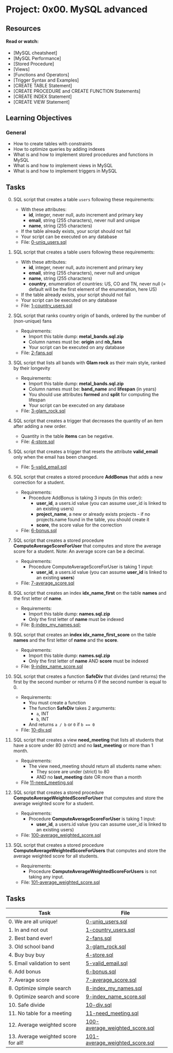 # Project: 0x00. MySQL advanced

## Resources

#### Read or watch:

* [MySQL cheatsheet]
* [MySQL Performance]
* [Stored Procedure]
* [Views]
* [Functions and Operators]
* [Trigger Syntax and Examples]
* [CREATE TABLE Statement]
* [CREATE PROCEDURE and CREATE FUNCTION Statements]
* [CREATE INDEX Statement]
* [CREATE VIEW Statement]
## Learning Objectives

### General

* How to create tables with constraints
* How to optimize queries by adding indexes
* What is and how to implement stored procedures and functions in MySQL
* What is and how to implement views in MySQL
* What is and how to implement triggers in MySQL

## Tasks
0. SQL script that creates a table `users` following these requirements:
    - With these attributes:
        - **id**, integer, never null, auto increment and primary key
        - **email**, string (255 characters), never null and unique
        - **name**, string (255 characters)
    - If the table already exists, your script should not fail
    - Your script can be executed on any database
    - File: [0-uniq_users.sql](0-uniq_users.sql)

1. SQL script that creates a table users following these requirements:
    - With these attributes:
        - **id**, integer, never null, auto increment and primary key
        - **email**, string (255 characters), never null and unique
        - **name**, string (255 characters)
        - **country**, enumeration of countries: US, CO and TN, never null (= default will be the first element of the enumeration, here US)
    - If the table already exists, your script should not fail
    - Your script can be executed on any database
    - File: [1-country_users.sql](1-country_users.sql)

2. SQL script that ranks country origin of bands, ordered by the number of (non-unique) fans
    - Requirements:
        - Import this table dump: **metal_bands.sql.zip**
        - Column names must be: **origin** and **nb_fans**
        - Your script can be executed on any database
    - File: [2-fans.sql](2-fans.sql)

3. SQL script that lists all bands with **Glam rock** as their main style, ranked by their longevity
    - Requirements:
        - Import this table dump: **metal_bands.sql.zip**
        - Column names must be: **band_name** and **lifespan** (in years)
        - You should use attributes **formed** and **split** for computing the lifespan
        - Your script can be executed on any database
    - File: [3-glam_rock.sql](3-glam_rock.sql)

4. SQL script that creates a trigger that decreases the quantity of an item after adding a new order.
    - Quantity in the table **items** can be negative.
    - File: [4-store.sql](4-store.sql)

5. SQL script that creates a trigger that resets the attribute **valid_email** only when the email has been changed.
    - File: [5-valid_email.sql](5-valid_email.sql)

6. SQL script that creates a stored procedure **AddBonus** that adds a new correction for a student.
    - Requirements:
        - Procedure AddBonus is taking 3 inputs (in this order):
            - **user_id**, a users.id value (you can assume user_id is linked to an existing users)
            - **project_name**, a new or already exists projects - if no projects.name found in the table, you should create it
            - **score**, the score value for the correction
    - File: [6-bonus.sql](6-bonus.sql)

7. SQL script that creates a stored procedure **ComputeAverageScoreForUser** that computes and store the average score for a student. Note: An average score can be a decimal.
    - Requirements:
        - Procedure ComputeAverageScoreForUser is taking 1 input:
            - **user_id**, a users.id value (you can assume **user_id** is linked to an existing **users**)
    - File: [7-average_score.sql](7-average_score.sql)

8. SQL script that creates an index **idx_name_first** on the table **names** and the first letter of **name**.
    - Requirements:
        - Import this table dump: **names.sql.zip**
        - Only the first letter of **name** must be indexed
    - File: [8-index_my_names.sql](8-index_my_names.sql);

9. SQL script that creates an **index idx_name_first_score** on the table **names** and the first letter of **name** and the **score**.
    - Requirements:
        - Import this table dump: **names.sql.zip**
        - Only the first letter of **name** AND **score** must be indexed
    - File: [9-index_name_score.sql](9-index_name_score.sql)

10. SQL script that creates a function **SafeDiv** that divides (and returns) the first by the second number or returns 0 if the second number is equal to 0.
    - Requirements:
        - You must create a function
        - The function **SafeDiv** takes 2 arguments:
            - `a`, INT
            - `b`, INT
        - And returns `a / b` or `0` if `b == 0`
    - File: [10-div.sql](10-div.sql)

11. SQL script that creates a view **need_meeting** that lists all students that have a score under 80 (strict) and no **last_meeting** or more than 1 month.
    - Requirements:
        - The view need_meeting should return all students name when:
            - They score are under (strict) to 80
            - AND no **last_meeting** date OR more than a month
    - File [11-need_meeting.sql](11-need_meeting.sql)
12. SQL script that creates a stored procedure **ComputeAverageWeightedScoreForUser** that computes and store the average weighted score for a student.
    - Requirements:
        - Procedure **ComputeAverageScoreForUser** is taking 1 input:
            - **user_id**, a users.id value (you can assume user_id is linked to an existing users)
    - File: [100-average_weighted_score.sql](100-average_weighted_score.sql)

13. SQL script that creates a stored procedure **ComputeAverageWeightedScoreForUsers** that computes and store the average weighted score for all students.
    - Requirements:
        - Procedure **ComputeAverageWeightedScoreForUsers** is not taking any input.
    - File: [101-average_weighted_score.sql](101-average_weighted_score.sql)

## Tasks

| Task | File |
| ---- | ---- |
| 0. We are all unique! | [0-uniq_users.sql](./0-uniq_users.sql) |
| 1. In and not out | [1-country_users.sql](./1-country_users.sql) |
| 2. Best band ever! | [2-fans.sql](./2-fans.sql) |
| 3. Old school band | [3-glam_rock.sql](./3-glam_rock.sql) |
| 4. Buy buy buy | [4-store.sql](./4-store.sql) |
| 5. Email validation to sent | [5-valid_email.sql](./5-valid_email.sql) |
| 6. Add bonus | [6-bonus.sql](./6-bonus.sql) |
| 7. Average score | [7-average_score.sql](./7-average_score.sql) |
| 8. Optimize simple search | [8-index_my_names.sql](./8-index_my_names.sql) |
| 9. Optimize search and score | [9-index_name_score.sql](./9-index_name_score.sql) |
| 10. Safe divide | [10-div.sql](./10-div.sql) |
| 11. No table for a meeting | [11-need_meeting.sql](./11-need_meeting.sql) |
| 12. Average weighted score | [100-average_weighted_score.sql](./100-average_weighted_score.sql) |
| 13. Average weighted score for all! | [101-average_weighted_score.sql](./101-average_weighted_score.sql) |